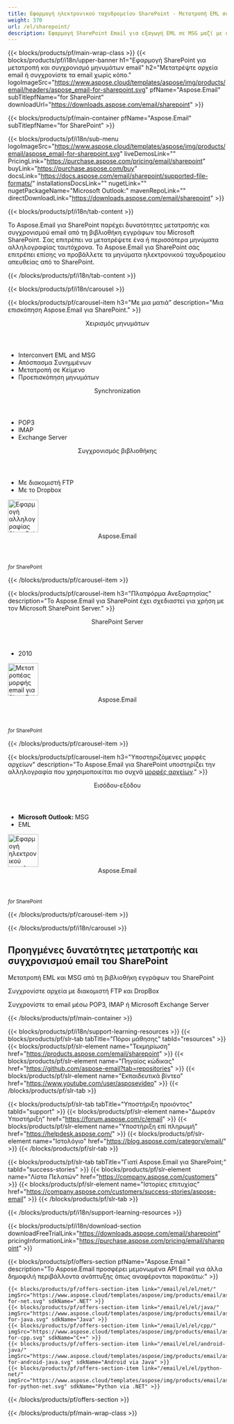 ```yaml
---
title: Εφαρμογή ηλεκτρονικού ταχυδρομείου SharePoint - Μετατροπή EML σε MSG με συνημμένα 
weight: 370
url: /el/sharepoint/ 
description: Εφαρμογή SharePoint Email για εξαγωγή EML σε MSG μαζί με συνημμένα email. Συγχρονίστε αρχεία και email από FTP POP3 IMAP ή MS Exchange Server
---
```


{{< blocks/products/pf/main-wrap-class >}}
{{< blocks/products/pf/i18n/upper-banner h1="Εφαρμογή SharePoint για μετατροπή και συγχρονισμό μηνυμάτων email" h2="Μετατρέψτε αρχεία email ή συγχρονίστε τα email χωρίς κόπο." logoImageSrc="https://www.aspose.cloud/templates/aspose/img/products/email/headers/aspose_email-for-sharepoint.svg" pfName="Aspose.Email" subTitlepfName="for SharePoint" downloadUrl="https://downloads.aspose.com/email/sharepoint" >}}

{{< blocks/products/pf/main-container pfName="Aspose.Email" subTitlepfName="for SharePoint" >}}

{{< blocks/products/pf/i18n/sub-menu logoImageSrc="https://www.aspose.cloud/templates/aspose/img/products/email/aspose_email-for-sharepoint.svg" liveDemosLink="" PricingLink="https://purchase.aspose.com/pricing/email/sharepoint" buyLink="https://purchase.aspose.com/buy" docsLink="https://docs.aspose.com/email/sharepoint/supported-file-formats/" installationsDocsLink="" nugetLink="" nugetPackageName="Microsoft Outlook:" mavenRepoLink="" directDownloadLink="https://downloads.aspose.com/email/sharepoint" >}}

{{< blocks/products/pf/i18n/tab-content >}}
<p>
 Το Aspose.Email για SharePoint παρέχει δυνατότητες μετατροπής και συγχρονισμού email από τη βιβλιοθήκη εγγράφων του Microsoft SharePoint. Σας επιτρέπει να μετατρέψετε ένα ή περισσότερα μηνύματα αλληλογραφίας ταυτόχρονα. Το Aspose.Email για SharePoint σάς επιτρέπει επίσης να προβάλλετε τα μηνύματα ηλεκτρονικού ταχυδρομείου απευθείας από το SharePoint.
</p>

{{< /blocks/products/pf/i18n/tab-content >}}

<!--Diagrams Start-->
{{< blocks/products/pf/i18n/carousel >}}

{{< blocks/products/pf/carousel-item h3="Με μια ματιά" description="Μια επισκόπηση Aspose.Email για SharePoint." >}}
<div class="diagram1 d1-sharepoint">
 <div class="d1-row">
  <div class="d1-col d1-left">
   <header>
    <i class="fa fa-envelope">
    </i>
    Χειρισμός μηνυμάτων
   </header>
   <ul>
    <li>
     Interconvert EML and MSG
    </li>
    <li>
     Απόσπασμα Συνημμένων
    </li>
    <li>
     Μετατροπή σε Κείμενο
    </li>
    <li>
     Προεπισκόπηση μηνυμάτων
    </li>
   </ul>
   <header>
    <i class="fa fa-balance-scale">
    </i>
    Synchronization
   </header>
   <ul>
    <li>
     POP3
    </li>
    <li>
     IMAP
    </li>
    <li>
     Exchange Server
    </li>
   </ul>
  </div>
  <!--/left-->
  <div class="d1-col d1-right">
   <header>
    <i class="fa fa-check-square-o">
    </i>
    Συγχρονισμός βιβλιοθήκης
   </header>
   <ul>
    <li>
     Με διακομιστή FTP
    </li>
    <li>
     Με το Dropbox
    </li>
   </ul>
  </div>
  <!--/right-->
 </div>
 <!--/row-->
 <div class="d1-logo">
  <img width="70" height="75" alt="Εφαρμογή αλληλογραφίας SharePoint" src="https://www.aspose.cloud/templates/aspose/img/products/email/aspose_email-for-sharepoint.svg"/>
  <header>
   Aspose.Email
  </header>
  <footer>
   <small>
    <em>
     for
    </em>
    SharePoint
   </small>
  </footer>
 </div>
 <!--/logo-->
</div>

{{< /blocks/products/pf/carousel-item >}}

{{< blocks/products/pf/carousel-item h3="Πλατφόρμα Ανεξαρτησίας" description="Το Aspose.Email για SharePoint έχει σχεδιαστεί για χρήση με τον Microsoft SharePoint Server." >}}
<div class="diagram1 d1-sharepoint">
 <div class="d1-row">
  <div class="d1-col d1-left">
   <header style="padding-left: 0px;">
    <i class="fa fa-cubes">
    </i>
    SharePoint Server
   </header>
   <ul>
    <li>
     2010
    </li>
   </ul>
  </div>
  <!--/left-->
  <div class="d1-col d1-right">
  </div>
  <!--/right-->
 </div>
 <!--/row-->
 <div class="d1-logo">
  <img width="70" height="75" alt="Μετατροπέας μορφής email για SharePoint" src="https://www.aspose.cloud/templates/aspose/img/products/email/aspose_email-for-sharepoint.svg"/>
  <header>
   Aspose.Email
  </header>
  <footer>
   <small>
    <em>
     for
    </em>
    SharePoint
   </small>
  </footer>
 </div>
 <!--/logo-->
</div>

{{< /blocks/products/pf/carousel-item >}}

{{< blocks/products/pf/carousel-item h3="Υποστηριζόμενες μορφές αρχείων" description="Το Aspose.Email για SharePoint υποστηρίζει την αλληλογραφία που χρησιμοποιείται πιο συχνά [μορφές αρχείων](https://docs.aspose.com/email/sharepoint/supported-file-formats/)." >}}
<div class="diagram1 d2 d1-sharepoint">
 <div class="d1-row">
  <div class="d1-col d1-left">
   <header>
    Εισόδου-εξόδου
   </header>
   <ul>
    <li>
     <b>
      Microsoft Outlook:
     </b>
     MSG
    </li>
    <li>
     EML
    </li>
   </ul>
  </div>
  <!--/left-->
  <div class="d1-col d1-right">
  </div>
  <!--/right-->
 </div>
 <!--/row-->
 <div class="d1-logo">
  <img width="70" height="75" alt="Εφαρμογή ηλεκτρονικού ταχυδρομείου SharePoint" src="https://www.aspose.cloud/templates/aspose/img/products/email/aspose_email-for-sharepoint.svg"/>
  <header>
   Aspose.Email
  </header>
  <footer>
   <small>
    <em>
     for
    </em>
    SharePoint
   </small>
  </footer>
 </div>
 <!--/logo-->
</div>

{{< /blocks/products/pf/carousel-item >}}

{{< /blocks/products/pf/i18n/carousel >}}
<!--Diagrams End-->

<!--Feature-section Start-->
<div class="container-fluid features-section bg-gray singleproduct">
 <a class="anchor" id="features" name="features">
 </a>
 <div class="row">
  <div class="container">
   <h2 class="pr-ft">
    Προηγμένες δυνατότητες μετατροπής και συγχρονισμού email του SharePoint
   </h2>
   <p>
   </p>
   <div class="col-lg-4">
    <em class="fa fa-file-text-o ico-blue fa-2x col-lg-2">
    </em>
    <p class="col-lg-10">
     Μετατροπή EML και MSG από τη βιβλιοθήκη εγγράφων του SharePoint
    </p>
   </div>
   <div class="col-lg-4">
    <em class="fa fa-server ico-blue fa-2x col-lg-2">
    </em>
    <p class="col-lg-10">
     Συγχρονίστε αρχεία με διακομιστή FTP και DropBox
    </p>
   </div>
   <div class="col-lg-4">
    <em class="fa fa-refresh ico-blue fa-2x col-lg-2">
    </em>
    <p class="col-lg-10">
     Συγχρονίστε τα email μέσω POP3, IMAP ή Microsoft Exchange Server
    </p>
   </div>
   <!--

<div class="col-lg-4"><em class="fa fa-dropbox  ico-blue fa-2x col-lg-2"> </em>

<p class="col-lg-10">Συγχρονισμός αρχείων με το DropBox</p>

</div>

-->
   <div class="col-lg-12">
    <h2 class="h2title">
     Διαμετατροπή μορφών MSG και EML
    </h2>
    <p>
     Το Aspose.Email για SharePoint υποστηρίζει τις πιο δημοφιλείς μορφές μηνυμάτων. Η εφαρμογή μετατροπής email παρέχει επίσης τη δυνατότητα αλληλομετατροπής των υποστηριζόμενων αρχείων μηνυμάτων χωρίς απώλεια πληροφοριών.
    </p>
   </div>
   <div class="col-lg-12">
    <h2 class="h2title">
     Συγχρονίστε email και αρχεία απευθείας από το SharePoint
    </h2>
    <p>
     Το Aspose.Email για SharePoint μπορεί να συνδεθεί με διακομιστές FTP, POP3, IMAP και Microsoft Exchange για συγχρονισμό email απευθείας από τις εφαρμογές του SharePoint. Επιπλέον, η εφαρμογή επιτρέπει τη σύνδεση με έναν διακομιστή FTP και την αποστολή αρχείων από τη βιβλιοθήκη εγγράφων του SharePoint.
    </p>
   </div>
   <div class="col-lg-12">
    <h2 class="h2title">
     Απόσπασμα Συνημμένων
    </h2>
    <p>
     Το Aspose.Email για SharePoint σάς επιτρέπει να εξαγάγετε τα συνημμένα από τα ληφθέντα μηνύματα και να τα αποθηκεύετε ως ξεχωριστά αρχεία στη βιβλιοθήκη εγγράφων του SharePoint.
    </p>
   </div>
  </div>
 </div>
</div>
<!--Feature-section End-->

{{< /blocks/products/pf/main-container >}}


{{< blocks/products/pf/i18n/support-learning-resources >}}
{{< blocks/products/pf/slr-tab tabTitle="Πόροι μάθησης" tabId="resources" >}}
{{< blocks/products/pf/slr-element name="Τεκμηρίωση" href="https://products.aspose.com/email/sharepoint" >}}
{{< blocks/products/pf/slr-element name="Πηγαίος κώδικας" href="https://github.com/aspose-email?tab=repositories" >}}
{{< blocks/products/pf/slr-element name="Εκπαιδευτικά βίντεο" href="https://www.youtube.com/user/asposevideo" >}}
{{< /blocks/products/pf/slr-tab >}}

{{< blocks/products/pf/slr-tab tabTitle="Υποστήριξη προιόντος" tabId="support" >}}
{{< blocks/products/pf/slr-element name="Δωρεάν Υποστήριξη" href="https://forum.aspose.com/c/email" >}}
{{< blocks/products/pf/slr-element name="Υποστήριξη επί πληρωμή" href="https://helpdesk.aspose.com/" >}}
{{< blocks/products/pf/slr-element name="Ιστολόγιο" href="https://blog.aspose.com/category/email/" >}}
{{< /blocks/products/pf/slr-tab >}}

{{< blocks/products/pf/slr-tab tabTitle="Γιατί Aspose.Email για SharePoint;" tabId="success-stories" >}}
{{< blocks/products/pf/slr-element name="Λίστα Πελατών" href="https://company.aspose.com/customers" >}}
{{< blocks/products/pf/slr-element name="Ιστορίες επιτυχίας" href="https://company.aspose.com/customers/success-stories/aspose-email" >}}
{{< /blocks/products/pf/slr-tab >}}

{{< /blocks/products/pf/i18n/support-learning-resources >}}

{{< blocks/products/pf/i18n/download-section downloadFreeTrialLink="https://downloads.aspose.com/email/sharepoint" pricingInformationLink="https://purchase.aspose.com/pricing/email/sharepoint" >}}

{{< blocks/products/pf/offers-section pfName="Aspose.Email " description="Το Aspose.Email προσφέρει μεμονωμένα API Email για άλλα δημοφιλή περιβάλλοντα ανάπτυξης όπως αναφέρονται παρακάτω:" >}}

    {{< blocks/products/pf/offers-section-item link="/email/el/el/net/" imgSrc="https://www.aspose.cloud/templates/aspose/img/products/email/aspose_email-for-net.svg" sdkName=".NET" >}}
    {{< blocks/products/pf/offers-section-item link="/email/el/el/java/" imgSrc="https://www.aspose.cloud/templates/aspose/img/products/email/aspose_email-for-java.svg" sdkName="Java" >}}
    {{< blocks/products/pf/offers-section-item link="/email/el/el/cpp/" imgSrc="https://www.aspose.cloud/templates/aspose/img/products/email/aspose_email-for-cpp.svg" sdkName="C++" >}}
    {{< blocks/products/pf/offers-section-item link="/email/el/el/android-java/" imgSrc="https://www.aspose.cloud/templates/aspose/img/products/email/aspose_email-for-android-java.svg" sdkName="Android via Java" >}}
    {{< blocks/products/pf/offers-section-item link="/email/el/el/python-net/" imgSrc="https://www.aspose.cloud/templates/aspose/img/products/email/aspose_email-for-python-net.svg" sdkName="Python via .NET" >}}

{{< /blocks/products/pf/offers-section >}}

{{< /blocks/products/pf/main-wrap-class >}}